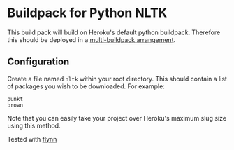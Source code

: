 # Buildpack for Python NLTK

This build pack will build on Heroku's default python buildpack.
Therefore this should be deployed in a
[multi-buildpack arrangement](https://devcenter.heroku.com/articles/using-multiple-buildpacks-for-an-app).

## Configuration

Create a file named `nltk` within your root directory. This should
contain a list of packages you wish to be downloaded. For example:

```
punkt
brown
```

Note that you can easily take your project over Heroku's maximum
slug size using this method.

Tested with [flynn](http://flynn.io)
